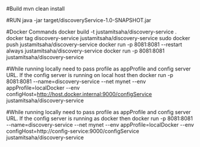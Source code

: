 #Build
mvn clean install

#RUN
java -jar target/discoveryService-1.0-SNAPSHOT.jar

#Docker Commands
docker build -t justamitsaha/discovery-service .
docker tag discovery-service  justamitsaha/discovery-service
sudo docker push justamitsaha/discovery-service
docker run -p 8081:8081 --restart always justamitsaha/discovery-service
docker run -p 8081:8081 justamitsaha/discovery-service

#While running locally need to pass profile as appProfile and config server URL. If the config server is running on local host then
docker run -p 8081:8081 --name=discovery-service --net mynet --env appProfile=localDocker --env configHost=http://host.docker.internal:9000/configService  justamitsaha/discovery-service


#While running locally need to pass profile as appProfile and config server URL. If the config server is running as docker then
docker run -p 8081:8081 --name=discovery-service --net mynet --env appProfile=localDocker --env configHost=http://config-service:9000/configService  justamitsaha/discovery-service